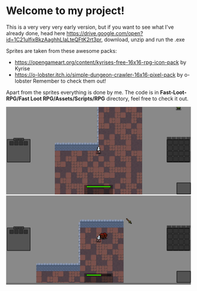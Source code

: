 # Welcome to my project!

This is a very very very early version, but if you want to see what I've already done, head here https://drive.google.com/open?id=1C21ulfixBkzAaghhLIaLteQFtK2rt3pr, download, unzip and run the .exe

Sprites are taken from these awesome packs:
- https://opengameart.org/content/kyrises-free-16x16-rpg-icon-pack by Kyrise
- https://o-lobster.itch.io/simple-dungeon-crawler-16x16-pixel-pack by o-lobster
Remember to check them out!

Apart from the sprites everything is done by me. The code is in **Fast-Loot-RPG/Fast Loot RPG/Assets/Scripts/RPG** directory, feel free to check it out.

![Image_1](https://github.com/magalek/Fast-Loot-RPG/blob/master/Fast%20Loot%20RPG/Images/Screenshot.png)
![Image_2](https://github.com/magalek/Fast-Loot-RPG/blob/master/Fast%20Loot%20RPG/Images/Screenshot2.png)
